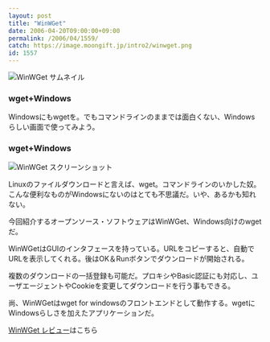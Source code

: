 ```yaml
---
layout: post
title: "WinWGet"
date: 2006-04-20T09:00:00+09:00
permalink: /2006/04/1559/
catch: https://image.moongift.jp/intro2/winwget.png
id: 1557
---
```

 ![WinWGet サムネイル](https://image.moongift.jp/intro2/winwget.t.png "WinWGet サムネイル")
  

### wget+Windows
  
Windowsにもwgetを。でもコマンドラインのままでは面白くない、Windowsらしい画面で使ってみよう。  
<!--more-->  

### wget+Windows
  

![WinWGet スクリーンショット](https://image.moongift.jp/intro2/winwget.png "WinWGet スクリーンショット")

  

Linuxのファイルダウンロードと言えば、wget。コマンドラインのいかした奴。こんな便利なものがWindowsにないのはとても不思議だ。いや、あるかも知れない。

  

今回紹介するオープンソース・ソフトウェアはWinWGet、Windows向けのwgetだ。

  

WinWGetはGUIのインタフェースを持っている。URLをコピーすると、自動でURLを表示してくれる。後はOK＆Runボタンでダウンロードが開始される。

  

複数のダウンロードの一括登録も可能だ。プロキシやBasic認証にも対応し、ユーザエージェントやCookieを変更してダウンロードを行う事もできる。

  

尚、WinWGetはwget for windowsのフロントエンドとして動作する。wgetにWindowsらしさを加えたアプリケーションだ。

  

[WinWGet レビュー](http://oss.moongift.jp/review/i-1561.html)はこちら

